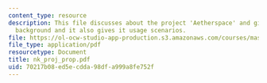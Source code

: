```yaml
---
content_type: resource
description: This file discusses about the project 'Aetherspace' and gives the introduction,
  background and it also gives it usage scenarios.
file: https://ol-ocw-studio-app-production.s3.amazonaws.com/courses/mas-961-ambient-intelligence-spring-2005/70217b08ed5ecdda98dfa999a8fe752f_nk_proj_prop.pdf
file_type: application/pdf
resourcetype: Document
title: nk_proj_prop.pdf
uid: 70217b08-ed5e-cdda-98df-a999a8fe752f
---
```

